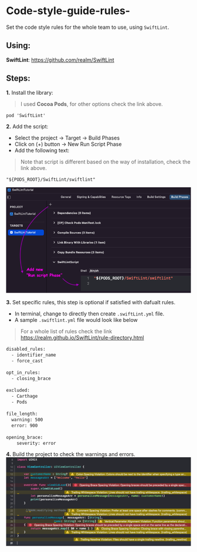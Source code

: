 # Code-style-guide-rules-
Set the code style rules for the whole team to use, using `SwiftLint`.

## Using:
**SwiftLint**: https://github.com/realm/SwiftLint

## Steps:
**1.** Install the library: 
> I used **Cocoa Pods**, for other options check the link above.
```
pod 'SwiftLint'
```


**2.** Add the script: 
* Select the project -> Target -> Build Phases
* Click on (+) button -> New Run Script Phase
* Add the following text:
> Note that script is different based on the way of installation, check the link above.
```
"${PODS_ROOT}/SwiftLint/swiftlint"
```
![Adding the script from Build Phases.](./Screenshots/1.png)



**3.** Set specific rules, this step is optional if satisfied with dafualt rules.
* In terminal, change to directly then create `.swiftLint.yml` file.
* A sample `.swiftlint.yml` file would look like below
> For a whole list of rules check the link https://realm.github.io/SwiftLint/rule-directory.html
```
disabled_rules:
  - identifier_name
  - force_cast
    
opt_in_rules:
  - closing_brace
  
excluded:
  - Carthage
  - Pods
  
file_length:
  warning: 500
  error: 900

opening_brace:
    severity: error
```


**4.** Build the project to check the warnings and errors.
![Warnings and errors generated by swiftlint.](Screenshots/2.png)


